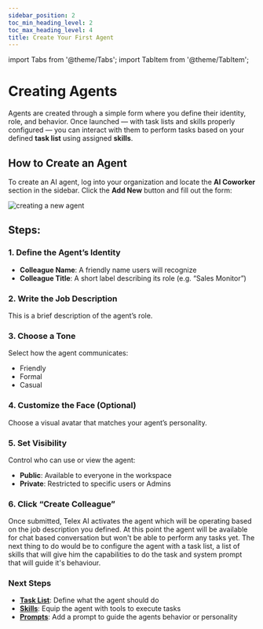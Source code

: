 ```yaml
---
sidebar_position: 2
toc_min_heading_level: 2
toc_max_heading_level: 4
title: Create Your First Agent
---
```


import Tabs from '@theme/Tabs';
import TabItem from '@theme/TabItem';

# Creating Agents

Agents are created through a simple form where you define their identity, role, and behavior. Once launched — with task lists and skills properly configured — you can interact with them to perform tasks based on your defined **task list** using assigned **skills**.

## How to Create an Agent

To create an AI agent, log into your organization and locate the **AI Coworker** section in the sidebar. Click the **Add New** button and fill out the form:

![creating a new agent](/img/create-coworker.png)

## Steps:

### 1. Define the Agent’s Identity
- **Colleague Name**: A friendly name users will recognize
- **Colleague Title**: A short label describing its role (e.g. “Sales Monitor”)

### 2. Write the Job Description
This is a brief description of the agent’s role.

### 3. Choose a Tone
Select how the agent communicates:
- Friendly  
- Formal  
- Casual  

### 4. Customize the Face (Optional)
Choose a visual avatar that matches your agent’s personality.

### 5. Set Visibility
Control who can use or view the agent:
- **Public**: Available to everyone in the workspace  
- **Private**: Restricted to specific users or Admins  

### 6. Click “Create Colleague”
Once submitted, Telex AI activates the agent which will be operating based on the job description you defined. At this point the agent will be available for chat based conversation but won't be able to perform any tasks yet. The next thing to do would be to configure the agent with a task list, a list of skills that will give him the capabilities to do the task and system prompt that will guide it's behaviour.


### Next Steps
- **[Task List](./assigning-task.md)**: Define what the agent should do  
- **[Skills](./agent-skills.md)**: Equip the agent with tools to execute tasks
- **[Prompts](./prompts.md)**: Add a prompt to guide the agents behavior or personality

